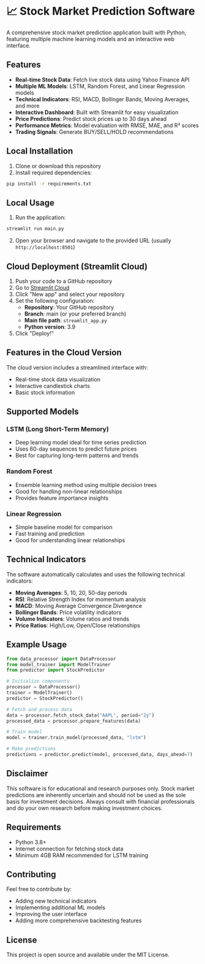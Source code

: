 # 📈 Stock Market Prediction Software

A comprehensive stock market prediction application built with Python, featuring multiple machine learning models and an interactive web interface.

## Features

- **Real-time Stock Data**: Fetch live stock data using Yahoo Finance API
- **Multiple ML Models**: LSTM, Random Forest, and Linear Regression models
- **Technical Indicators**: RSI, MACD, Bollinger Bands, Moving Averages, and more
- **Interactive Dashboard**: Built with Streamlit for easy visualization
- **Price Predictions**: Predict stock prices up to 30 days ahead
- **Performance Metrics**: Model evaluation with RMSE, MAE, and R² scores
- **Trading Signals**: Generate BUY/SELL/HOLD recommendations

## Local Installation

1. Clone or download this repository
2. Install required dependencies:
```bash
pip install -r requirements.txt
```

## Local Usage

1. Run the application:
```bash
streamlit run main.py
```

2. Open your browser and navigate to the provided URL (usually `http://localhost:8501`)

## Cloud Deployment (Streamlit Cloud)

1. Push your code to a GitHub repository
2. Go to [Streamlit Cloud](https://share.streamlit.io/)
3. Click "New app" and select your repository
4. Set the following configuration:
   - **Repository**: Your GitHub repository
   - **Branch**: main (or your preferred branch)
   - **Main file path**: `streamlit_app.py`
   - **Python version**: 3.9
5. Click "Deploy!"

## Features in the Cloud Version

The cloud version includes a streamlined interface with:
- Real-time stock data visualization
- Interactive candlestick charts
- Basic stock information

## Supported Models

### LSTM (Long Short-Term Memory)
- Deep learning model ideal for time series prediction
- Uses 60-day sequences to predict future prices
- Best for capturing long-term patterns and trends

### Random Forest
- Ensemble learning method using multiple decision trees
- Good for handling non-linear relationships
- Provides feature importance insights

### Linear Regression
- Simple baseline model for comparison
- Fast training and prediction
- Good for understanding linear relationships

## Technical Indicators

The software automatically calculates and uses the following technical indicators:

- **Moving Averages**: 5, 10, 20, 50-day periods
- **RSI**: Relative Strength Index for momentum analysis
- **MACD**: Moving Average Convergence Divergence
- **Bollinger Bands**: Price volatility indicators
- **Volume Indicators**: Volume ratios and trends
- **Price Ratios**: High/Low, Open/Close relationships

## Example Usage

```python
from data_processor import DataProcessor
from model_trainer import ModelTrainer
from predictor import StockPredictor

# Initialize components
processor = DataProcessor()
trainer = ModelTrainer()
predictor = StockPredictor()

# Fetch and process data
data = processor.fetch_stock_data("AAPL", period="2y")
processed_data = processor.prepare_features(data)

# Train model
model = trainer.train_model(processed_data, "lstm")

# Make predictions
predictions = predictor.predict(model, processed_data, days_ahead=7)
```

## Disclaimer

This software is for educational and research purposes only. Stock market predictions are inherently uncertain and should not be used as the sole basis for investment decisions. Always consult with financial professionals and do your own research before making investment choices.

## Requirements

- Python 3.8+
- Internet connection for fetching stock data
- Minimum 4GB RAM recommended for LSTM training

## Contributing

Feel free to contribute by:
- Adding new technical indicators
- Implementing additional ML models
- Improving the user interface
- Adding more comprehensive backtesting features

## License

This project is open source and available under the MIT License.
